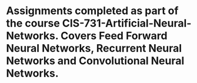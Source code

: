 # Assignments completed as part of the course CIS-731-Artificial-Neural-Networks. Covers Feed Forward Neural Networks, Recurrent Neural Networks and Convolutional Neural Networks.
